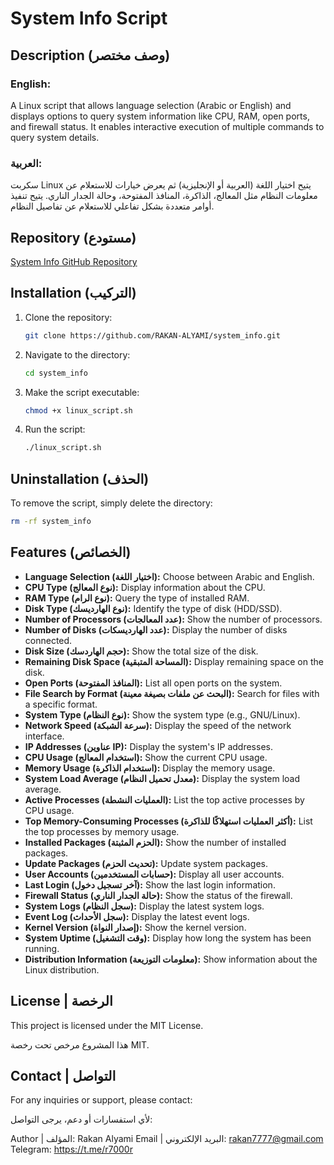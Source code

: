 
# System Info Script

## Description (وصف مختصر)

### English:
A Linux script that allows language selection (Arabic or English) and displays options to query system information like CPU, RAM, open ports, and firewall status. It enables interactive execution of multiple commands to query system details.

### العربية:
سكربت Linux يتيح اختيار اللغة (العربية أو الإنجليزية) ثم يعرض خيارات للاستعلام عن معلومات النظام مثل المعالج، الذاكرة، المنافذ المفتوحة، وحالة الجدار الناري. يتيح تنفيذ أوامر متعددة بشكل تفاعلي للاستعلام عن تفاصيل النظام.

## Repository (مستودع)
[System Info GitHub Repository](https://github.com/RAKAN-ALYAMI/system_info.git)

## Installation (التركيب)
1. Clone the repository:
    ```bash
    git clone https://github.com/RAKAN-ALYAMI/system_info.git
    ```
2. Navigate to the directory:
    ```bash
    cd system_info
    ```
3. Make the script executable:
    ```bash
    chmod +x linux_script.sh
    ```
4. Run the script:
    ```bash
    ./linux_script.sh
    ```

## Uninstallation (الحذف)
To remove the script, simply delete the directory:
```bash
rm -rf system_info
```

## Features (الخصائص)

- **Language Selection (اختيار اللغة):** Choose between Arabic and English.
- **CPU Type (نوع المعالج):** Display information about the CPU.
- **RAM Type (نوع الرام):** Query the type of installed RAM.
- **Disk Type (نوع الهارديسك):** Identify the type of disk (HDD/SSD).
- **Number of Processors (عدد المعالجات):** Show the number of processors.
- **Number of Disks (عدد الهارديسكات):** Display the number of disks connected.
- **Disk Size (حجم الهاردسك):** Show the total size of the disk.
- **Remaining Disk Space (المساحة المتبقية):** Display remaining space on the disk.
- **Open Ports (المنافذ المفتوحة):** List all open ports on the system.
- **File Search by Format (البحث عن ملفات بصيغة معينة):** Search for files with a specific format.
- **System Type (نوع النظام):** Show the system type (e.g., GNU/Linux).
- **Network Speed (سرعة الشبكة):** Display the speed of the network interface.
- **IP Addresses (عناوين IP):** Display the system's IP addresses.
- **CPU Usage (استخدام المعالج):** Show the current CPU usage.
- **Memory Usage (استخدام الذاكرة):** Display the memory usage.
- **System Load Average (معدل تحميل النظام):** Display the system load average.
- **Active Processes (العمليات النشطة):** List the top active processes by CPU usage.
- **Top Memory-Consuming Processes (أكثر العمليات استهلاكًا للذاكرة):** List the top processes by memory usage.
- **Installed Packages (الحزم المثبتة):** Show the number of installed packages.
- **Update Packages (تحديث الحزم):** Update system packages.
- **User Accounts (حسابات المستخدمين):** Display all user accounts.
- **Last Login (آخر تسجيل دخول):** Show the last login information.
- **Firewall Status (حالة الجدار الناري):** Show the status of the firewall.
- **System Logs (سجل النظام):** Display the latest system logs.
- **Event Log (سجل الأحداث):** Display the latest event logs.
- **Kernel Version (إصدار النواة):** Show the kernel version.
- **System Uptime (وقت التشغيل):** Display how long the system has been running.
- **Distribution Information (معلومات التوزيعة):** Show information about the Linux distribution.

## License | الرخصة

This project is licensed under the MIT License.

هذا المشروع مرخص تحت رخصة MIT.

## Contact | التواصل

For any inquiries or support, please contact:

لأي استفسارات أو دعم، يرجى التواصل:

   Author | المؤلف: Rakan Alyami
    Email | البريد الإلكتروني: rakan7777@gmail.com
    Telegram: https://t.me/r7000r
